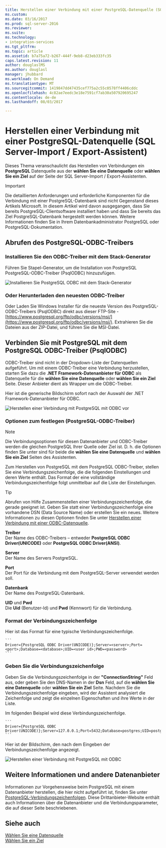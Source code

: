 ```yaml
---
title: Herstellen einer Verbindung mit einer PostgreSQL-Datenquelle (SQL Server-Import / Export-Assistent) | Microsoft Docs
ms.custom: 
ms.date: 03/16/2017
ms.prod: sql-server-2016
ms.reviewer: 
ms.suite: 
ms.technology:
- integration-services
ms.tgt_pltfrm: 
ms.topic: article
ms.assetid: b7a75a72-b267-444f-9eb8-d23eb333fc35
caps.latest.revision: 11
author: douglaslMS
ms.author: douglasl
manager: jhubbard
ms.workload: On Demand
ms.translationtype: MT
ms.sourcegitcommit: 1419847dd47435cef775a2c55c0578ff4406cddc
ms.openlocfilehash: 4c82ae7eedc3e18e7591cf7ab30a507920695247
ms.contentlocale: de-de
ms.lasthandoff: 08/03/2017

---
```

# <a name="connect-to-a-postgresql-data-source-sql-server-import-and-export-wizard"></a>Herstellen einer Verbindung mit einer PostgreSQL-Datenquelle (SQL Server-Import / Export-Assistent)
Dieses Thema veranschaulicht das Herstellen von Verbindungen ein **PostgreSQL** Datenquelle aus der **wählen Sie eine Datenquelle** oder **wählen Sie ein Ziel** auf der Seite der SQL Server-Import / Export-Assistenten. 

> [!IMPORTANT]
> Die detaillierten Anforderungen und erforderliche Komponenten für die Verbindung mit einer PostgreSQL-Datenbank sind nicht Gegenstand dieses Artikels Microsoft. In diesem Artikel wird davon ausgegangen, dass Sie bereits PostgreSQL-Clientsoftware installiert haben und dass Sie bereits das Ziel PostgreSQL-Datenbank hergestellt werden können. Weitere Informationen finden Sie in Ihrem Datenbankadministrator PostgreSQL oder PostgreSQL-Dokumentation.

## <a name="get-the-postgresql-odbc-driver"></a>Abrufen des PostgreSQL-ODBC-Treibers

### <a name="install-the-odbc-driver-with-stack-builder"></a>Installieren Sie den ODBC-Treiber mit dem Stack-Generator
Führen Sie Stapel-Generator, um die Installation von PostgreSQL PostgreSQL-ODBC-Treiber (PsqlODBC) hinzuzufügen.

![Installieren Sie PostgreSQL ODBC mit dem Stack-Generator](../../integration-services/import-export-data/media/install-postgresql-odbc-with-stack-builder.png)

### <a name="or-download-the-latest-odbc-driver"></a>Oder Herunterladen den neuesten ODBC-Treiber
Oder Laden Sie Windows Installer für die neueste Version des PostgreSQL-ODBC-Treibers (PsqlODBC) direkt aus dieser FTP-Site - [https://www.postgresql.org/ftp/odbc/versions/msi/](https://www.postgresql.org/ftp/odbc/versions/msi/). Extrahieren Sie die Dateien aus der ZIP-Datei, und führen Sie die MSI-Datei.

## <a name="connect-to-postgresql-with-the-postgresql-odbc-driver-psqlodbc"></a>Verbinden Sie mit PostgreSQL mit dem PostgreSQL ODBC-Treiber (PsqlODBC)
ODBC-Treiber sind nicht in der Dropdown-Liste der Datenquellen aufgeführt. Um mit einem ODBC-Treiber eine Verbindung herzustellen, starten Sie dazu die **.NET Framework-Datenanbieter für ODBC** als Datenquelle für die **wählen Sie eine Datenquelle** oder **wählen Sie ein Ziel** Seite. Dieser Anbieter dient als Wrapper um die ODBC-Treiber.

Hier ist die generische Bildschirm sofort nach der Auswahl der .NET Framework-Datenanbieter für ODBC.

![Herstellen einer Verbindung mit PostgreSQL mit ODBC vor](../../integration-services/import-export-data/media/connect-to-sql-with-odbc-before.jpg)

### <a name="options-to-specify-postgresql-odbc-driver"></a>Optionen zum festlegen (PostgreSQL-ODBC-Treiber)

> [!NOTE]
> Die Verbindungsoptionen für diesen Datenanbieter und ODBC-Treiber werden die gleichen PostgreSQL Ihrer Quelle oder Ziel ist. D. h. die Optionen finden Sie unter sind für beide die **wählen Sie eine Datenquelle** und **wählen Sie ein Ziel** Seiten des Assistenten.

Zum Herstellen von PostgreSQL mit dem PostgreSQL ODBC-Treiber, stellen Sie eine Verbindungszeichenfolge, die die folgenden Einstellungen und deren Werte enthält. Das Format der eine vollständige Verbindungszeichenfolge folgt unmittelbar auf die Liste der Einstellungen.

> [!TIP]
> Abrufen von Hilfe Zusammenstellen einer Verbindungszeichenfolge, die gerade geeignet ist. Geben Sie statt einer Verbindungszeichenfolge eine vorhandene DSN (Data Source Name) oder erstellen Sie ein neues. Weitere Informationen zu diesen Optionen finden Sie unter [Herstellen einer Verbindung mit einer ODBC-Datenquelle](../../integration-services/import-export-data/connect-to-an-odbc-data-source-sql-server-import-and-export-wizard.md).

**Treiber**  
Der Name des ODBC-Treibers – entweder **PostgreSQL ODBC Driver(UNICODE)** oder **PostgreSQL ODBC Driver(ANSI)**.

**Server**  
Der Name des Servers PostgreSQL. 

**Port**  
Der Port für die Verbindung mit dem PostgreSQL-Server verwendet werden soll.

**Datenbank**  
Der Name des PostgreSQL-Datenbank.

**UID** und **Pwd**   
Die **Uid** (Benutzer-Id) und **Pwd** (Kennwort) für die Verbindung.

### <a name="connection-string-format"></a>Format der Verbindungszeichenfolge
Hier ist das Format für eine typische Verbindungszeichenfolge. 

    ```
    Driver={PostgreSQL ODBC Driver(UNICODE)};Server=<server>;Port=<port>;Database=<database>;UID=<user id>;PWD=<password>
    ```

### <a name="enter-the-connection-string"></a>Geben Sie die Verbindungszeichenfolge
Geben Sie die Verbindungszeichenfolge in der **"ConnectionString"** Feld aus, oder geben Sie den DNS-Namen in der **Dsn** Feld, auf die **wählen Sie eine Datenquelle** oder **wählen Sie ein Ziel** Seite. Nachdem Sie die Verbindungszeichenfolge eingeben, wird der Assistent analysiert die Zeichenfolge und zeigt die einzelnen Eigenschaften und ihre Werte in der Liste.

Im folgenden Beispiel wird diese Verbindungszeichenfolge.

    ```
    Driver={PostgreSQL ODBC Driver(UNICODE)};Server=127.0.0.1;Port=5432;Database=postgres;UID=postgres;PWD=********
    ```

Hier ist der Bildschirm, den nach dem Eingeben der Verbindungszeichenfolge angezeigt.

![Herstellen einer Verbindung mit PostgreSQL mit ODBC](../../integration-services/import-export-data/media/connect-to-postgresql-with-odbc.png)

## <a name="other-data-providers-and-more-info"></a>Weitere Informationen und andere Datenanbieter
Informationen zur Vorgehensweise beim PostgreSQL mit einem Datenanbieter herstellen, die hier nicht aufgeführt ist, finden Sie unter [PostgreSQL-Verbindungszeichenfolgen](https://www.connectionstrings.com/postgresql/). Diese Drittanbieter-Website enthält auch Informationen über die Datenanbieter und die Verbindungsparameter, die auf dieser Seite beschriebenen.

## <a name="see-also"></a>Siehe auch
[Wählen Sie eine Datenquelle](../../integration-services/import-export-data/choose-a-data-source-sql-server-import-and-export-wizard.md)  
[Wählen Sie ein Ziel](../../integration-services/import-export-data/choose-a-destination-sql-server-import-and-export-wizard.md)


